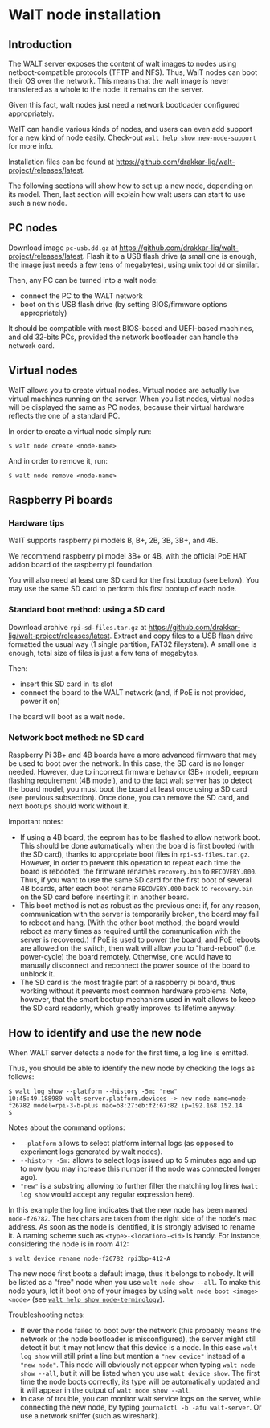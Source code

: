 
# WalT node installation

## Introduction

The WALT server exposes the content of walt images to nodes using netboot-compatible protocols (TFTP and NFS).
Thus, WalT nodes can boot their OS over the network.
This means that the walt image is never transfered as a whole to the node: it remains on the server.

Given this fact, walt nodes just need a network bootloader configured appropriately.

WalT can handle various kinds of nodes, and users can even add support for a new kind of
node easily. Check-out [`walt help show new-node-support`](new-node-support.md) for more info.

Installation files can be found at https://github.com/drakkar-lig/walt-project/releases/latest.

The following sections will show how to set up a new node, depending on its model.
Then, last section will explain how walt users can start to use such a new node.


## PC nodes

Download image `pc-usb.dd.gz` at https://github.com/drakkar-lig/walt-project/releases/latest.
Flash it to a USB flash drive (a small one is enough, the image just needs a few tens of megabytes),
using unix tool `dd` or similar.

Then, any PC can be turned into a walt node:
* connect the PC to the WALT network
* boot on this USB flash drive (by setting BIOS/firmware options appropriately)

It should be compatible with most BIOS-based and UEFI-based machines, and old 32-bits PCs, provided
the network bootloader can handle the network card.


## Virtual nodes

WalT allows you to create virtual nodes. Virtual nodes are actually `kvm` virtual machines running
on the server. When you list nodes, virtual nodes will be displayed the same as PC nodes, because
their virtual hardware reflects the one of a standard PC.

In order to create a virtual node simply run:
```
$ walt node create <node-name>
```

And in order to remove it, run:
```
$ walt node remove <node-name>
```


## Raspberry Pi boards

### Hardware tips

WalT supports raspberry pi models B, B+, 2B, 3B, 3B+, and 4B.

We recommend raspberry pi model 3B+ or 4B, with the official PoE HAT addon board of the raspberry pi foundation.

You will also need at least one SD card for the first bootup (see below). You may use the same SD card to
perform this first bootup of each node.


### Standard boot method: using a SD card

Download archive `rpi-sd-files.tar.gz` at https://github.com/drakkar-lig/walt-project/releases/latest.
Extract and copy files to a USB flash drive formatted the usual way (1 single partition, FAT32 fileystem).
A small one is enough, total size of files is just a few tens of megabytes.

Then:
* insert this SD card in its slot
* connect the board to the WALT network (and, if PoE is not provided, power it on)

The board will boot as a walt node.


### Network boot method: no SD card

Raspberry Pi 3B+ and 4B boards have a more advanced firmware that may be used to boot over the network.
In this case, the SD card is no longer needed. However, due to incorrect firmware behavior (3B+ model),
eeprom flashing requirement (4B model), and to the fact walt server has to detect the board model, you
must boot the board at least once using a SD card (see previous subsection).
Once done, you can remove the SD card, and next bootups should work without it.

Important notes:
* If using a 4B board, the eeprom has to be flashed to allow network boot. This should be done
  automatically when the board is first booted (with the SD card), thanks to appropriate boot files in
  `rpi-sd-files.tar.gz`. However, in order to prevent this operation to repeat each time the board is
  rebooted, the firmware renames `recovery.bin` to `RECOVERY.000`. Thus, if you want to use the same SD
  card for the first boot of several 4B boards, after each boot rename `RECOVERY.000` back to
  `recovery.bin` on the SD card before inserting it in another board.
* This boot method is not as robust as the previous one: if, for any reason, communication with
  the server is temporarily broken, the board may fail to reboot and hang. (With the other boot method,
  the board would reboot as many times as required until the communication with the server is recovered.)
  If PoE is used to power the board, and PoE reboots are allowed on the switch, then walt will allow you
  to "hard-reboot" (i.e. power-cycle) the board remotely. Otherwise, one would have to manually disconnect
  and reconnect the power source of the board to unblock it.
* The SD card is the most fragile part of a raspberry pi board, thus working without it prevents most
  common hardware problems. Note, however, that the smart bootup mechanism used in walt allows to keep
  the SD card readonly, which greatly improves its lifetime anyway.


## How to identify and use the new node

When WALT server detects a node for the first time, a log line is emitted.

Thus, you should be able to identify the new node by checking the logs as follows:
```
$ walt log show --platform --history -5m: "new"
10:45:49.188989 walt-server.platform.devices -> new node name=node-f26782 model=rpi-3-b-plus mac=b8:27:eb:f2:67:82 ip=192.168.152.14
$
```

Notes about the command options:
* `--platform` allows to select platform internal logs (as opposed to experiment logs generated by walt nodes).
* `--history -5m:` allows to select logs issued up to 5 minutes ago and up to now (you may increase this number
  if the node was connected longer ago).
* `"new"` is a substring allowing to further filter the matching log lines (`walt log show` would accept
  any regular expression here).

In this example the log line indicates that the new node has been named `node-f26782`.
The hex chars are taken from the right side of the node's mac address.
As soon as the node is identified, it is strongly advised to rename it. A naming scheme
such as `<type>-<location>-<id>` is handy. For instance, considering the node is in room 412:
```
$ walt device rename node-f26782 rpi3bp-412-A
```

The new node first boots a default image, thus it belongs to nobody.
It will be listed as a "free" node when you use `walt node show --all`.
To make this node yours, let it boot one of your images by using `walt node boot <image> <node>`
(see [`walt help show node-terminology`](node-terminology.md)).

Troubleshooting notes:
* If ever the node failed to boot over the network (this probably means the network or the node
  bootloader is misconfigured), the server might still detect it but it may not know that this device
  is a node. In this case `walt log show` will still print a line but mention a `"new device"`
  instead of a `"new node"`. This node will obviously not appear when typing `walt node show --all`, but
  it will be listed when you use `walt device show`.
  The first time the node boots correctly, its type will be automatically updated and it will appear
  in the output of `walt node show --all`.
* In case of trouble, you can monitor walt service logs on the server, while connecting the new node,
  by typing `journalctl -b -afu walt-server`. Or use a network sniffer (such as wireshark).
